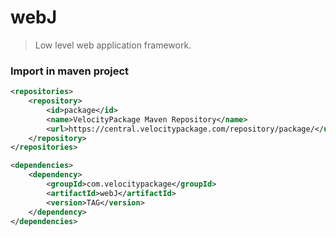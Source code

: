 # webJ
> Low level web application framework.

### Import in maven project

```XML
<repositories>
    <repository>
        <id>package</id>
        <name>VelocityPackage Maven Repository</name>
        <url>https://central.velocitypackage.com/repository/package/</url>
    </repository>
</repositories>

<dependencies>
    <dependency>
        <groupId>com.velocitypackage</groupId>
        <artifactId>webJ</artifactId>
        <version>TAG</version>
    </dependency>
</dependencies>
```

